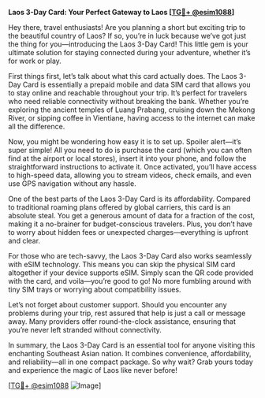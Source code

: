 **Laos 3-Day Card: Your Perfect Gateway to Laos [[TG💪+ @esim1088](https://t.me/s/esim1088)]**

Hey there, travel enthusiasts! Are you planning a short but exciting trip to the beautiful country of Laos? If so, you’re in luck because we’ve got just the thing for you—introducing the Laos 3-Day Card! This little gem is your ultimate solution for staying connected during your adventure, whether it’s for work or play.

First things first, let’s talk about what this card actually does. The Laos 3-Day Card is essentially a prepaid mobile and data SIM card that allows you to stay online and reachable throughout your trip. It’s perfect for travelers who need reliable connectivity without breaking the bank. Whether you’re exploring the ancient temples of Luang Prabang, cruising down the Mekong River, or sipping coffee in Vientiane, having access to the internet can make all the difference.

Now, you might be wondering how easy it is to set up. Spoiler alert—it’s super simple! All you need to do is purchase the card (which you can often find at the airport or local stores), insert it into your phone, and follow the straightforward instructions to activate it. Once activated, you’ll have access to high-speed data, allowing you to stream videos, check emails, and even use GPS navigation without any hassle.

One of the best parts of the Laos 3-Day Card is its affordability. Compared to traditional roaming plans offered by global carriers, this card is an absolute steal. You get a generous amount of data for a fraction of the cost, making it a no-brainer for budget-conscious travelers. Plus, you don’t have to worry about hidden fees or unexpected charges—everything is upfront and clear.

For those who are tech-savvy, the Laos 3-Day Card also works seamlessly with eSIM technology. This means you can skip the physical SIM card altogether if your device supports eSIM. Simply scan the QR code provided with the card, and voila—you’re good to go! No more fumbling around with tiny SIM trays or worrying about compatibility issues.

Let’s not forget about customer support. Should you encounter any problems during your trip, rest assured that help is just a call or message away. Many providers offer round-the-clock assistance, ensuring that you’re never left stranded without connectivity.

In summary, the Laos 3-Day Card is an essential tool for anyone visiting this enchanting Southeast Asian nation. It combines convenience, affordability, and reliability—all in one compact package. So why wait? Grab yours today and experience the magic of Laos like never before!

[[TG💪+ @esim1088](https://t.me/s/esim1088) ![Image](https://i.postimg.cc/Y0z9fWf4/image.png)]